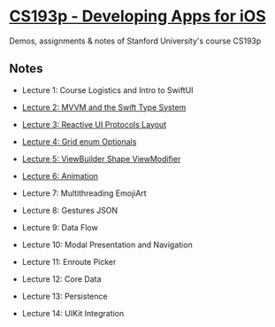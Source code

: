 # [CS193p - Developing Apps for iOS](https://cs193p.sites.stanford.edu)

Demos, assignments & notes of Stanford University's course CS193p

## Notes

- Lecture 1: Course Logistics and Intro to SwiftUI

- [Lecture 2: MVVM and the Swift Type System](Notes/Lecture%202.md)

- [Lecture 3: Reactive UI Protocols Layout](Notes/Lecture%203.md)

- [Lecture 4: Grid enum Optionals](Notes/Lecture%204.md)

- [Lecture 5: ViewBuilder Shape ViewModifier](Notes/Lecture%205.md)

- [Lecture 6: Animation](Notes/Lecture%206.md)

- Lecture 7: Multithreading EmojiArt

- Lecture 8: Gestures JSON

- Lecture 9: Data Flow

- Lecture 10: Modal Presentation and Navigation

- Lecture 11: Enroute Picker

- Lecture 12: Core Data

- Lecture 13: Persistence

- Lecture 14: UIKit Integration
